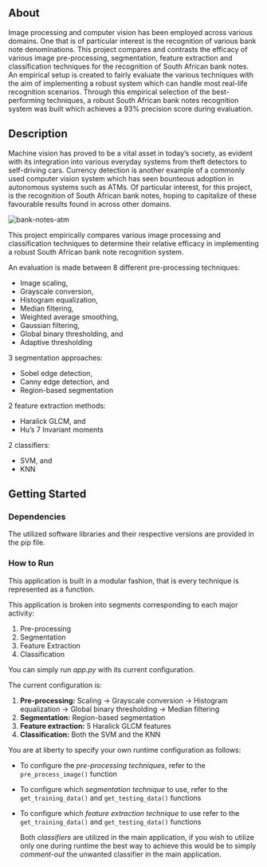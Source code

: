 ## About

Image processing and computer vision has been employed across various domains. One that is of particular interest is the recognition of various bank note denominations. This project compares and contrasts the efficacy of various image pre-processing, segmentation, feature extraction and classification techniques for the recognition of South African bank notes. An empirical setup is created to fairly evaluate the various techniques with the aim of implementing a robust system which can handle most real-life recognition scenarios. Through this empirical selection of the best-performing techniques, a robust South African bank notes recognition system was built which achieves a 93% precision score during evaluation.

## Description

Machine vision has proved to be a vital asset in today’s society, as evident with its integration into various everyday systems from theft detectors to self-driving cars. Currency detection is another example of a commonly used computer vision system which has seen bounteous adoption in autonomous systems such as ATMs. Of particular interest, for this project, is the recognition of South African bank notes, hoping to capitalize of these favourable results found in across other domains.

![bank-notes-atm](https://user-images.githubusercontent.com/71750671/182951078-45e97c5e-b839-4a41-97fb-19442c22e086.jpg)

This project empirically compares various image processing and classification techniques to determine their relative efficacy in implementing a robust South African bank note recognition system. 

An evaluation is made between 8 different pre-processing techniques:
  - Image scaling, 
  - Grayscale conversion, 
  - Histogram equalization, 
  - Median filtering, 
  - Weighted average smoothing,
  - Gaussian filtering, 
  - Global binary thresholding, and
  - Adaptive thresholding
 
3 segmentation approaches:
  - Sobel edge detection, 
  - Canny edge detection, and 
  - Region-based segmentation

2 feature extraction methods:
  - Haralick GLCM, and 
  - Hu’s 7 Invariant moments

2 classifiers:
  - SVM, and 
  - KNN 

## Getting Started

### Dependencies

The utilized software libraries and their respective versions are provided in the pip file.

### How to Run

This application is built in a modular fashion, that is every technique is represented as a function.

This application is broken into segments corresponding to each major activity:
1. Pre-processing
2. Segmentation
3. Feature Extraction
4. Classification

You can simply run _app.py_ with its current configuration.

The current configuration is:
1. **Pre-processing:** Scaling &#8594; Grayscale conversion &#8594; Histogram equalization &#8594; Global binary thresholding &#8594;  Median filtering
2. **Segmentation:** Region-based segmentation
3. **Feature extraction:** 5 Haralick GLCM features
4. **Classification:** Both the SVM and the KNN

You are at liberty to specify your own runtime configuration as follows:
- To configure the _pre-processing techniques_, refer to the ```pre_process_image()``` function

- To configure which _segmentation technique_ to use, refer to the ```get_training_data()``` and ```get_testing_data()``` functions

- To configure which _feature extraction technique_ to use refer to the ```get_training_data()``` and ```get_testing_data()``` functions

  Both _classifiers_ are utilized in the main application, if you wish to utilize only one during 
  runtime the best way to achieve this would be to simply _comment-out_ the unwanted classifier in the main application.
